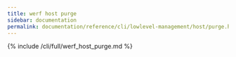 ```yaml
---
title: werf host purge
sidebar: documentation
permalink: documentation/reference/cli/lowlevel-management/host/purge.html
---
```


{% include /cli/full/werf_host_purge.md %}
